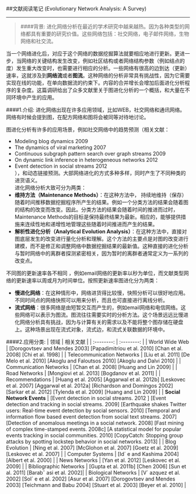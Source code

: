 ##文献阅读笔记 (Evolutionary Network Analysis: A Survey)

------

>####背景: 
进化网络分析在最近的学术研究中越来越热。因为各种类型的网络都具有重要的研究价值。这些网络包括：社交网络，电子邮件网络，生物网络和社交流。
>
当一个网络进化后，对应于这个网络的数据挖掘算法就要相应地进行更新。更进一步，当网络的关键结构发生改变，例如社区结构或者网络结构参数（例如结点的度）发生重大改变时，也需要进行相应的分析。一些网络有很高的边到达（更新）速率，这就涉及到**网络流**或者**图流**。这种网络的分析非常具有挑战性，因为它需要实现在线的功能，在单向数据流的约束下。内容的合并增长会增加后面进化分析程序的复杂度。这篇调研给出了众多文献里关于图进化分析的一个概括，和大量在不同环境中产生的应用。

####1.介绍:
进化网络出现在许多应用领域，比如WEB，社交网络和通讯网络。网络有时候会提到图，在配方网络和图将会被同等对待地讨论。

图进化分析有许多的应用场景，例如社交网络中的趋势预测（相关文献：
- Modeling blog dynamics 2009
- The dynamics of viral marketing 2007
- Continuous subgraph pattern search over graph streams 2009
- On dynamic link inference in heterogeneous networks 2012
-  Event detection in social streams 2012  
），和动态链接预测。大部网络进化的方式多种多样，同时产生了不同种类的进货语义。  
进化网络分析大致可分为两类：
- **维持方法（Maintenance Methods）**：在这种方法中， 持续地维持（保存）随着时间推移数据挖掘程序所产生的结果。例如一个分类方法的结果会随着图的结构的改变而改变。因此。分类方法的结果会随着时间的推进而过时，Maintenance Methods的目标是保持最终结果为最新。相应的，能够提供措施来连续性地和递增性地管理这些随着时间推进而产生的结果。
- **解析性进化分析（Analytical Evolution Analysis）**：在这种方法中，直接对图底层发生的改变进行量化分析和理解。这个方法的主要点是对图的改变进行建模，而不是修正和调整网络中数据挖掘结果的最新值。这种直接的进化分析与暂时网络中的离群者探测紧密相关，因为暂时的离群者通常定义为一系列的改变点。

不同图的更新速率各不相同 ，例如email网络的更新率以秒为单位，而文献类型网络的更新速率以周或月为时间单位。按照更新速率图进化分为两类：
- **慢进化网络**：在这种情形中，网络进货得比较慢，快照分析可以很好地应用。不同时间点的网络快照可以用来分析，而且也可直接进行离线分析。
- **流式网络**：很多网络是由短暂交互而产生的，例如email网络和电信网络。这些网络可以表示为图流。图流往往需要实时的分析方法。这个场景远远比慢进化网络分析具有挑战，因为与计算有关的需求以及不能将整个图存储在硬盘上。这种场景出现在流式对象，流式边，和流式关联数据的环境中。

####2.应用分类:
| 领域        |    相关文献 |
| :--------: | :--------: |
| World Wide Web    | [Dorogovtsev and Mendes 2003] [Papadimitriou et al. 2010] [Chan et al. 2008] [Chi et al. 1998]    |
| Telecommunication Networks | [Liu et al. 2011] [De Melo et al. 2010] [Akoglu and Faloutsos 2010] [Akoglu and Dalvi 2010] |
| Communication Networks | [Chan et al. 2008] [Huang and Lin 2009] |
| Road Networks | [Mongiovi et al. 2013] [Bogdanov et al. 2011] |
| Recommendations | [Huang et al. 2005] [Aggarwal et al. 2012b] [Leskovec et al. 2007] [Aggarwal et al. 2012a] [Richardson and Domingos 2002] [Sarkar et al. 2012] [Tylenda et al. 2009] [Huang and Lin 2009] |
| **Social Network Events** | [Event detection in social streams. 2012 ] [Event detection and tracking in social streams. 2009] [Earthquake shakes Twitter users: Real-time event detection by social sensors. 2010] [Temporal and information flow based event detection from social text streams. 2007] [Detection of anomalous meetings in a social network. 2008] [Fast mining of complex time-stamped events. 2008c] [A statistical model for popular events tracking in social communities. 2010] [CopyCatch: Stopping group attacks by spotting lockstep behavior in social networks. 2013] |
| Blog Evolution | [Ning et al. 2007] [McGlohon et al. 2007] [Goetz et al. 2009] [Leskovec et al. 2007] |
| Computer Systems | [Id´ e and Kashima 2004] [Albert et al. 2000] |
| News Networks | [Yan et al. 2012] [Leskovec et al. 2009] |
| Bibliographic Networks | [Gupta et al. 2011b] [Chen 2006] [Sun et al. 2011] [Barabˆ asi et al. 2002]|
| Biological Networks | [V´ azquez et al. 2002] [Sol´ e et al. 2002] [Asur et al. 2007] [Dorogovtsev and Mendes 2003] [Teichmann and Babu 2004] [Stuart et al. 2003] [Beyer et al. 2010] |